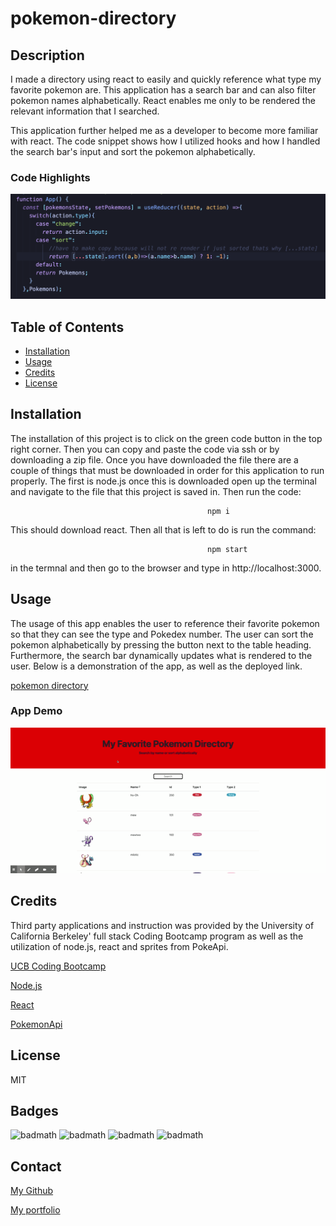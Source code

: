 # pokemon-directory

## Description 

I made a directory using react to easily and quickly reference what type my favorite pokemon are. This application has a search bar and can also filter pokemon names alphabetically. React enables me only to be rendered the relevant information that I searched.

This application further helped me as a developer to become more familiar with react.  The code snippet shows how I utilized hooks and how I handled the search bar's input and sort the pokemon alphabetically. 


### Code Highlights

![code highlight](read-me-images/code-highlights.png)

## Table of Contents
* [Installation](#installation)
* [Usage](#usage)
* [Credits](#credits)
* [License](#license)
   
## Installation

The installation of this project is to click on the green code button in the top right corner. Then you can copy and paste the code via ssh or by downloading a zip file. Once you have downloaded the file there are a couple of things that must be downloaded in order for this application to run properly. The first is node.js once this is downloaded open up the terminal and navigate to the file that this project is saved in. Then run the code:

                                                npm i 

This should download react. Then all that is left to do is run the command:

                                                npm start

in the termnal and then go to the browser and type in http://localhost:3000. 


## Usage 

The usage of this app enables the user to reference their favorite pokemon so that they can see the type and Pokedex number. The user can sort the pokemon alphabetically by pressing the button next to the table heading. Furthermore, the search bar dynamically updates what is rendered to the user. 
Below is a demonstration of the app, as well as the deployed link.

[pokemon directory](https://hondahelix.github.io/pokemon-directory/)


### App Demo

![app](read-me-images/Pokemon-Directory.gif)

   
## Credits

Third party applications and instruction was provided by the University of California Berkeley' full stack Coding Bootcamp program as well as the utilization of node.js, react and sprites from PokeApi.  

[UCB Coding Bootcamp](https://bootcamp.berkeley.edu/coding/)   

[Node.js](https://https://nodejs.org/en/)   

[React](https://reactjs.org/) 

[PokemonApi](https://pokeapi.co/)


## License

 MIT

## Badges

![badmath](https://img.shields.io/github/issues/hondahelix/pokemon-directory)
![badmath](https://img.shields.io/github/forks/hondahelix/pokemon-directory)
![badmath](https://img.shields.io/github/stars/hondahelix/pokemon-directory)
![badmath](https://img.shields.io/github/license/hondahelix/pokemon-directory)

## Contact

[My Github](https://github.com/hondahelix) 

[My portfolio](https://nameless-castle-45341.herokuapp.com)
